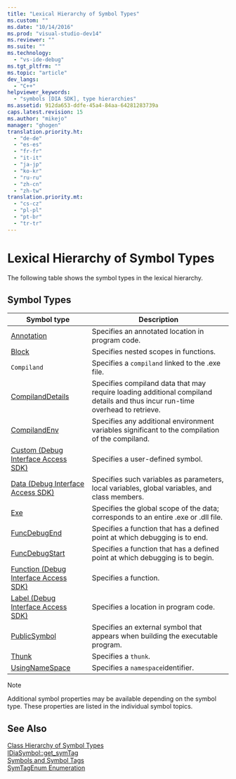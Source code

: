 ```yaml
---
title: "Lexical Hierarchy of Symbol Types"
ms.custom: ""
ms.date: "10/14/2016"
ms.prod: "visual-studio-dev14"
ms.reviewer: ""
ms.suite: ""
ms.technology: 
  - "vs-ide-debug"
ms.tgt_pltfrm: ""
ms.topic: "article"
dev_langs: 
  - "C++"
helpviewer_keywords: 
  - "symbols [DIA SDK], type hierarchies"
ms.assetid: 912da653-ddfe-45a4-84aa-64281283739a
caps.latest.revision: 15
ms.author: "mikejo"
manager: "ghogen"
translation.priority.ht: 
  - "de-de"
  - "es-es"
  - "fr-fr"
  - "it-it"
  - "ja-jp"
  - "ko-kr"
  - "ru-ru"
  - "zh-cn"
  - "zh-tw"
translation.priority.mt: 
  - "cs-cz"
  - "pl-pl"
  - "pt-br"
  - "tr-tr"
---
```

# Lexical Hierarchy of Symbol Types
The following table shows the symbol types in the lexical hierarchy.  
  
## Symbol Types  
  
|Symbol type|Description|  
|-----------------|-----------------|  
|[Annotation](../debugger/annotation.md)|Specifies an annotated location in program code.|  
|[Block](../debugger/block.md)|Specifies nested scopes in functions.|  
|`Compiland`|Specifies a `compiland` linked to the .exe file.|  
|[CompilandDetails](../debugger/compilanddetails.md)|Specifies compiland data that may require loading additional compiland details and thus incur run-time overhead to retrieve.|  
|[CompilandEnv](../debugger/compilandenv.md)|Specifies any additional environment variables significant to the compilation of the compiland.|  
|[Custom (Debug Interface Access SDK)](../debugger/custom--debug-interface-access-sdk-.md)|Specifies a user-defined symbol.|  
|[Data (Debug Interface Access SDK)](../debugger/data--debug-interface-access-sdk-.md)|Specifies such variables as parameters, local variables, global variables, and class members.|  
|[Exe](../debugger/exe.md)|Specifies the global scope of the data; corresponds to an entire .exe or .dll file.|  
|[FuncDebugEnd](../debugger/funcdebugend.md)|Specifies a function that has a defined point at which debugging is to end.|  
|[FuncDebugStart](../debugger/funcdebugstart.md)|Specifies a function that has a defined point at which debugging is to begin.|  
|[Function (Debug Interface Access SDK)](../debugger/function--debug-interface-access-sdk-.md)|Specifies a function.|  
|[Label (Debug Interface Access SDK)](../debugger/label--debug-interface-access-sdk-.md)|Specifies a location in program code.|  
|[PublicSymbol](../debugger/publicsymbol.md)|Specifies an external symbol that appears when building the executable program.|  
|[Thunk](../debugger/thunk.md)|Specifies a `thunk`.|  
|[UsingNameSpace](../debugger/usingnamespace.md)|Specifies a `namespace`identifier.|  
  
> [!NOTE]
>  Additional symbol properties may be available depending on the symbol type. These properties are listed in the individual symbol topics.  
  
## See Also  
 [Class Hierarchy of Symbol Types](../debugger/class-hierarchy-of-symbol-types.md)   
 [IDiaSymbol::get_symTag](../debugger/idiasymbol--get_symtag.md)   
 [Symbols and Symbol Tags](../debugger/symbols-and-symbol-tags.md)   
 [SymTagEnum Enumeration](../debugger/symtagenum.md)